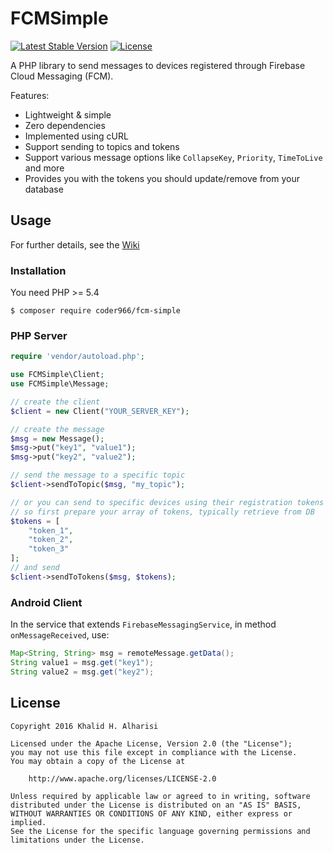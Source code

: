 # FCMSimple

[![Latest Stable Version](https://poser.pugx.org/coder966/fcm-simple/v/stable)](https://packagist.org/packages/coder966/fcm-simple)
[![License](https://poser.pugx.org/coder966/fcm-simple/license)](https://packagist.org/packages/coder966/fcm-simple)

A PHP library to send messages to devices registered through Firebase Cloud Messaging (FCM).

Features:
- Lightweight & simple
- Zero dependencies
- Implemented using cURL
- Support sending to topics and tokens
- Support various message options like `CollapseKey`, `Priority`, `TimeToLive` and more
- Provides you with the tokens you should update/remove from your database


## Usage
For further details, see the [Wiki](https://github.com/coder966/FCMSimple/blob/master/Wiki.md "Wiki")
### Installation
You need PHP >= 5.4
```
$ composer require coder966/fcm-simple
```

### PHP Server
```php
require 'vendor/autoload.php';

use FCMSimple\Client;
use FCMSimple\Message;

// create the client
$client = new Client("YOUR_SERVER_KEY");

// create the message
$msg = new Message();
$msg->put("key1", "value1");
$msg->put("key2", "value2");

// send the message to a specific topic
$client->sendToTopic($msg, "my_topic");

// or you can send to specific devices using their registration tokens
// so first prepare your array of tokens, typically retrieve from DB
$tokens = [
    "token_1",
    "token_2",
    "token_3"
];
// and send
$client->sendToTokens($msg, $tokens);
```

### Android Client
In the service that extends `FirebaseMessagingService`, in method `onMessageReceived`, use:
```java
Map<String, String> msg = remoteMessage.getData();
String value1 = msg.get("key1");
String value2 = msg.get("key2");
```


## License

```
Copyright 2016 Khalid H. Alharisi

Licensed under the Apache License, Version 2.0 (the "License");
you may not use this file except in compliance with the License.
You may obtain a copy of the License at

    http://www.apache.org/licenses/LICENSE-2.0

Unless required by applicable law or agreed to in writing, software
distributed under the License is distributed on an "AS IS" BASIS,
WITHOUT WARRANTIES OR CONDITIONS OF ANY KIND, either express or implied.
See the License for the specific language governing permissions and
limitations under the License.
```
